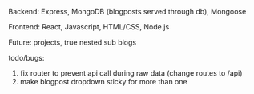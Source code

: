 Backend: Express, MongoDB (blogposts served through db), Mongoose

Frontend: React, Javascript, HTML/CSS, Node.js 

Future: projects, true nested sub blogs

todo/bugs: 
1) fix router to prevent api call during raw data (change routes to /api) 
2) make blogpost dropdown sticky for more than one
